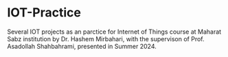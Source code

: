 # IOT-Practice
Several IOT projects as an parctice for Internet of Things course at Maharat Sabz institution by Dr. Hashem Mirbahari, with the supervison of Prof. Asadollah Shahbahrami, presented in Summer 2024.
